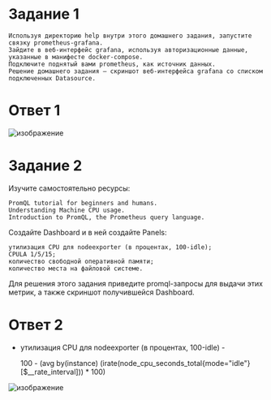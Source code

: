 # Задание 1

    Используя директорию help внутри этого домашнего задания, запустите связку prometheus-grafana.
    Зайдите в веб-интерфейс grafana, используя авторизационные данные, указанные в манифесте docker-compose.
    Подключите поднятый вами prometheus, как источник данных.
    Решение домашнего задания — скриншот веб-интерфейса grafana со списком подключенных Datasource.

# Ответ 1

![изображение](https://github.com/Vadim-Nazarov/netologi/assets/107613708/84f956c1-4d97-4a42-9028-cf050d2ca1aa)


# Задание 2

Изучите самостоятельно ресурсы:

    PromQL tutorial for beginners and humans.
    Understanding Machine CPU usage.
    Introduction to PromQL, the Prometheus query language.

Создайте Dashboard и в ней создайте Panels:

    утилизация CPU для nodeexporter (в процентах, 100-idle);
    CPULA 1/5/15;
    количество свободной оперативной памяти;
    количество места на файловой системе.

Для решения этого задания приведите promql-запросы для выдачи этих метрик, а также скриншот получившейся Dashboard.

# Ответ 2

- утилизация CPU для nodeexporter (в процентах, 100-idle) -

    100 - (avg by(instance) (irate(node_cpu_seconds_total{mode="idle"}[$__rate_interval])) * 100)

![изображение](https://github.com/Vadim-Nazarov/netologi/assets/107613708/0d01cfc9-2e8e-4a73-a036-18014d8f7c09)



  
